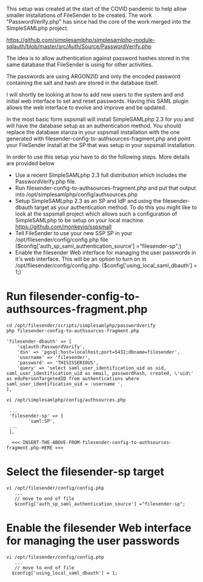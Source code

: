 
This setup was created at the start of the COVID pandemic to help allow
smaller installations of FileSender to be created. The work "PasswordVerify.php"
has since had the core of the work merged into the SimpleSAMLphp project.

https://github.com/simplesamlphp/simplesamlphp-module-sqlauth/blob/master/src/Auth/Source/PasswordVerify.php

The idea is to allow authentication against password hashes stored in
the same database that FileSender is using for other activities.

The passwords are using ARGON2ID and only the encoded password
containing the salt and hash are stored in the database itself.

I will shortly be looking at how to add new users to the system and
and initial web interface to set and reset passwords. Having this SAML
plugin allows the web interface to evolve and improve and be updated.

In the most basic form sspsmall will install SimpleSAMLphp 2.3 for you
and will have the database setup as an authentication method. You
should replace the database stanza in your sspsmall installation with
the one generated with filesender-config-to-authsources-fragment.php
and point your FileSender install at the SP that was setup in your
sspsmall installation.

In order to use this setup you have to do the following steps. More
details are provided below

* Use a recent SimpleSAMLphp 2.3 full distribution which includes the PasswordVerify.php file.
* Run filesender-config-to-authsources-fragment.php and put that output into /opt/simplesamlphp/config/authsources.php
* Setup SimpleSAMLphp 2.3 as an SP and IdP and using the filesender-dbauth target as your authentication method.
  To do this you might like to look at the sspsmall project which allows such a configuration of SimpleSAMLphp
  to be setup on your local machine. https://github.com/monkeyiq/sspsmall
* Tell FileSender to use your new SSP SP in your /opt/filesender/config/config.php file
  ($config['auth_sp_saml_authentication_source'] ="filesender-sp";)
* Enable the filesender Web interface for managing the user passwords in it's web interface. This will be
  an option to turn on in /opt/filesender/config/config.php.
  ($config['using_local_saml_dbauth'] = 1;)




# Run filesender-config-to-authsources-fragment.php

```
cd /opt/filesender/scripts/simplesamlphp/passwordverify
php filesender-config-to-authsources-fragment.php

'filesender-dbauth' => [
    'sqlauth:PasswordVerify',
    'dsn' => 'pgsql:host=localhost;port=5432;dbname=filesender',
    'username' => 'filesender',
    'password' => 'THISISSERIOUS',
    'query' => 'select saml_user_identification_uid as uid, saml_user_identification_uid as email, passwordhash, created, \'uid\' as eduPersonTargetedID from authentications where saml_user_identification_uid = :username ',
],

vi /opt/simplesamlphp/config/authsources.php

 ...
 'filesender-sp' => [
        'saml:SP',
 ...
 ],

  <<< INSERT-THE-ABOVE-FROM-filesender-config-to-authsources-fragment.php-HERE >>>

```

# Select the filesender-sp target

```
vi /opt/filesender/config/config.php
   ...
   // move to end of file
   $config['auth_sp_saml_authentication_source'] ="filesender-sp";

```

# Enable the filesender Web interface for managing the user passwords
```
vi /opt/filesender/config/config.php
   ...
   // move to end of file
  $config['using_local_saml_dbauth'] = 1;
```


